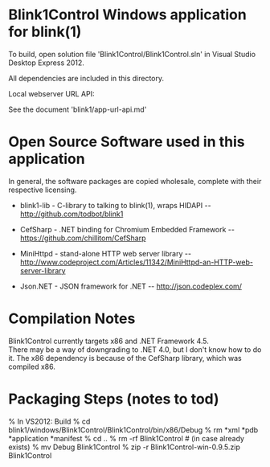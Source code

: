 Blink1Control Windows application for blink(1) 
==============================================


To build, open solution file 'Blink1Control/Blink1Control.sln' in Visual Studio Desktop Express 2012.

All dependencies are included in this directory.

Local webserver URL API:  

See the document 'blink1/app-url-api.md'


Open Source Software used in this application
=============================================

In general, the software packages are copied wholesale, complete with their respective licensing.

- blink1-lib - C-library to talking to blink(1), wraps HIDAPI
-- http://github.com/todbot/blink1

- CefSharp - .NET binding for Chromium Embedded Framework
-- https://github.com/chillitom/CefSharp

- MiniHttpd - stand-alone HTTP web server library
-- http://www.codeproject.com/Articles/11342/MiniHttpd-an-HTTP-web-server-library

- Json.NET - JSON framework for .NET
-- http://json.codeplex.com/


Compilation Notes
=================

Blink1Control currently targets x86 and .NET Framework 4.5.  
There may be a way of downgrading to .NET 4.0, but I don't know how to do it.
The x86 dependency is because of the CefSharp library, which was compiled x86.



Packaging Steps (notes to tod)
===============
% In VS2012: Build
% cd blink1/windows/Blink1Control/Blink1Control/bin/x86/Debug
% rm *xml *pdb *application *manifest
% cd .. 
% rm -rf Blink1Control # (in case already exists)
% mv Debug Blink1Control 
% zip -r Blink1Control-win-0.9.5.zip Blink1Control
